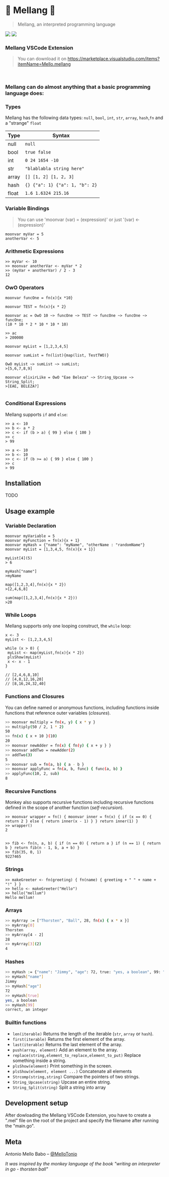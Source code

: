 # :melon: Mellang :melon:

> Mellang, an interpreted programming language

<img src="https://www.code-inspector.com/project/20453/status/svg" />  <img src="https://www.code-inspector.com/project/20453/score/svg" /> 

### Mellang VSCode Extension 
> You can download it on https://marketplace.visualstudio.com/items?itemName=Mello.mellang

</br>


<h3> Mellang can do almost anything that a basic programming language does: </h3>

### Types

Mellang has the following data types: `null`, `bool`, `int`, `str`, `array`,
`hash`,`fn` and a "strange" `float`

Type      | Syntax                                    | 
--------- | ----------------------------------------- | 
null      | `null`                                    |
bool      | `true false`                              |
int       | `0 24 1654 -10`                           | 
str       | `"blablabla string here"`                 | 
array     | `[] [1, 2] [1, 2, 3]`                     |
hash      | `{} {"a": 1} {"a": 1, "b": 2}`            |
float     | `1.6 1.6324 215.16`                       |


### Variable Bindings
> You can use 'moonvar (var) = (expression)' or just '(var) <- (expression)'
```
moonvar myVar = 5
anotherVar <- 5 
```

### Arithmetic Expressions
```
>> myVar <- 10
>> moonvar anotherVar <- myVar * 2
>> (myVar + anotherVar) / 2 - 3
12
```

### OwO Operators
```
moonvar funcOne = fn(x){x *10}

moonvar TEST = fn(x){x * 2}

moonvar ac = OwO 10 ~> funcOne ~> TEST ~> funcOne ~> funcOne ~> funcOne;
(10 * 10 * 2 * 10 * 10 * 10)

>> ac
> 200000

moonvar myList = [1,2,3,4,5]

moonvar sumList = fn(list){map(list, TestTWO)}

OwO myList ~> sumList ~> sumList;
>[5,6,7,8,9]

moonvar elixirLike = OwO "Eae Beleza" ~> String_Upcase ~> String_Split;
>[EAE, BELEZA?]


```

### Conditional Expressions

Mellang supports `if` and `else`:

```
>> a <- 10
>> b <- a * 2
>> c <- if (b > a) { 99 } else { 100 }
>> c
> 99

>> a <- 10
>> b <- 10
>> c <- if (b >= a) { 99 } else { 100 }
>> c
> 99
```
## Installation

TODO

## Usage example
### Variable Declaration
```
moonvar myVariable = 5
moonvar myFunction = fn(x){x + 1}
moonvar myHash = {"name": "myName", "otherName : "randomName"}
moonvar myList = [1,3,4,5, fn(x){x + 1}]

myList[4](5)
> 6

myHash["name"]
>myName

map([1,2,3,4],fn(x){x * 2})
>[2,4,6,8]

sum(map([1,2,3,4],fn(x){x * 2}))
>20
```

### While Loops

Mellang supports only one looping construct, the `while` loop:

```
x <- 3
myList <- [1,2,3,4,5]

while (x > 0) {
 myList <- map(myList,fn(x){x * 2}) 
 plsShow(myList) 
 x <- x - 1
}

// [2,4,6,8,10]
// [4,8,12,16,20]
// [8,16,24,32,40]
```
### Functions and Closures

You can define named or anonymous functions, including functions inside
functions that reference outer variables (*closures*).

```sh
>> moonvar multiply = fn(x, y) { x * y }
>> multiply(50 / 2, 1 * 2)
50
>> fn(x) { x + 10 }(10)
20
>> moonvar newAdder = fn(x) { fn(y) { x + y } }
>> moonvar addTwo = newAdder(2)
>> addTwo(3)
5
>> moonvar sub = fn(a, b) { a - b }
>> moonvar applyFunc = fn(a, b, func) { func(a, b) }
>> applyFunc(10, 2, sub)
8
```
### Recursive Functions

Monkey also supports recursive functions including recursive functions defined
in the scope of another function (*self-recursion*).

```
>> moonvar wrapper = fn() { moonvar inner = fn(x) { if (x == 0) { return 2 } else { return inner(x - 1) } } return inner(1) }
>> wrapper()
2


>> fib <- fn(n, a, b) { if (n == 0) { return a } if (n == 1) { return b } return fib(n - 1, b, a + b) }
>> fib(35, 0, 1)
9227465
```

### Strings

```
>> makeGreeter <- fn(greeting) { fn(name) { greeting + " " + name + "!" } }
>> hello <- makeGreeter("Hello")
>> hello("mellum")
Hello mellum!
```

### Arrays

```sh
>> myArray := ["Thorsten", "Ball", 28, fn(x) { x * x }]
>> myArray[0]
Thorsten
>> myArray[4 - 2]
28
>> myArray[3](2)
4
```
### Hashes

```sh
>> myHash := {"name": "Jimmy", "age": 72, true: "yes, a boolean", 99: "correct, an integer"}
>> myHash["name"]
Jimmy
>> myHash["age"]
72
>> myHash[true]
yes, a boolean
>> myHash[99]
correct, an integer
```
### Builtin functions
- `len(iterable)`
  Returns the length of the iterable (`str`, `array` or `hash`).
- `first(iterable)`
  Returns the first element of the array.
- `last(iterable)`
  Returns the last element of the array.
- `push(array, element)`
  Add an element to the array.
- `replace(string,element_to_replace,element_to_put)`
  Replace something inside a string.
- `plsShow(element)`
  Print something in the screen.
- `plsShow(element, element ...)`
  Concatenate all elements
- `Strcomp(string,string)`
  Compare the pointers of two strings.
- `String_Upcase(string)`
  Upcase an entire string.
- `String_Split(string)`
  Split a string into array

## Development setup

After dowloading the Mellang VSCode Extension, you have to create a ".mel" file on the root of the project and specify the filename after running the "main.go".


## Meta

Antonio Mello Babo – [@MelloTonio](https://github.com/MelloTonio/)

*It was inspired by the monkey language of the book "writing an interpreter in go - thorsten ball"*



